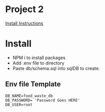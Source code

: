 # Project 2

[Install Instructions](#Install)

# Install

- NPM i to install packages
- Add .env file to directory
- Paste db/schema.sql into sqlDB to create.

## Env file Template

```.env
DB_NAME=food_waste_db
DB_PASSWORD= 'Password Goes HERE'
DB_USER=root
```
